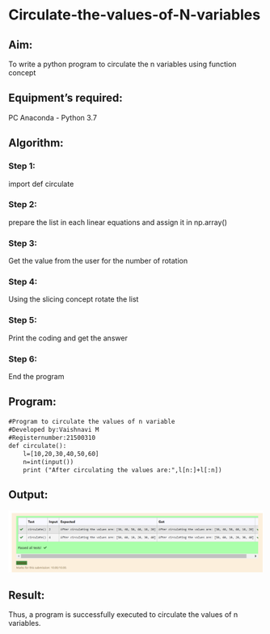 # Circulate-the-values-of-N-variables
## Aim:
To write a python program to circulate the n variables using function concept
## Equipment’s required:
PC
Anaconda - Python 3.7
## Algorithm:

### Step 1: 
import def circulate

### Step 2: 
prepare the list in each linear equations and assign it in np.array()

### Step 3: 
Get the value from the user for the number of rotation

### Step 4: 
Using the slicing concept rotate the list

### Step 5:
Print the coding and get the answer

### Step 6: 
End the program

## Program:
```
#Program to circulate the values of n variable
#Developed by:Vaishnavi M
#Registernumber:21500310
def circulate():
    l=[10,20,30,40,50,60]
    n=int(input())
    print ("After circulating the values are:",l[n:]+l[:n])
```

## Output:
![OUTPUT](./output.png)

## Result:
Thus, a program is successfully executed to circulate the values of n variables.
